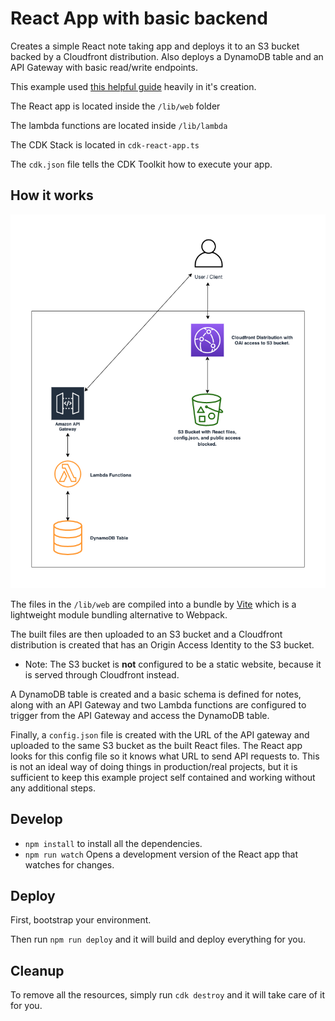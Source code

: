 # React App with basic backend

Creates a simple React note taking app and deploys it to an S3 bucket backed by a Cloudfront distribution. Also deploys a DynamoDB table and an API Gateway with basic read/write endpoints.

This example used [this helpful guide](https://www.freecodecamp.org/news/aws-cdk-v2-three-tier-serverless-application/) heavily in it's creation.

The React app is located inside the `/lib/web` folder

The lambda functions are located inside `/lib/lambda`

The CDK Stack is located in `cdk-react-app.ts`

The `cdk.json` file tells the CDK Toolkit how to execute your app.

## How it works

![Diagram of the architecture](./react-cdk-diagram.png)

The files in the `/lib/web` are compiled into a bundle by [Vite](https://vitejs.dev/) which is a lightweight module bundling alternative to Webpack.

The built files are then uploaded to an S3 bucket and a Cloudfront distribution is created that has an Origin Access Identity to the S3 bucket.
- Note: The S3 bucket is **not** configured to be a static website, because it is served through Cloudfront instead.

A DynamoDB table is created and a basic schema is defined for notes, along with an API Gateway and two Lambda functions are configured to trigger from the API Gateway and access the DynamoDB table.

Finally, a `config.json` file is created with the URL of the API gateway and uploaded to the same S3 bucket as the built React files. The React app looks for this config file so it knows what URL to send API requests to. This is not an ideal way of doing things in production/real projects, but it is sufficient to keep this example project self contained and working without any additional steps.

## Develop
 * `npm install` to install all the dependencies.
 * `npm run watch` Opens a development version of the React app that watches for changes.

## Deploy

First, bootstrap your environment.

Then run `npm run deploy` and it will build and deploy everything for you.

## Cleanup

To remove all the resources, simply run `cdk destroy` and it will take care of it for you.